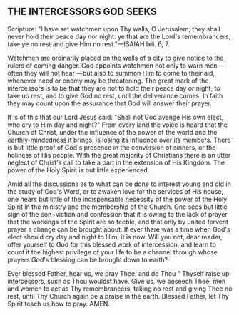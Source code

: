 ## THE INTERCESSORS GOD SEEKS ##

Scripture: "I have set watchmen upon Thy walls, O Jerusalem; they shall never hold their peace day nor night: ye that are the Lord's remembrancers, take ye no rest and give Him no rest."—ISAIAH Ixii. 6, 7.



Watchmen are ordinarily placed on the walls of a city to give notice to the rulers of coming danger. God appoints watchmen not only to warn men—often they will not hear —but also to summon Him to come to their aid, whenever need or enemy may be threatening. The great mark of the intercessors is to be that they are not to hold their peace day or night, to take no rest, and to give God no rest, until the deliverance comes. In faith they may count upon the assurance that God will answer their prayer.

It is of this that our Lord Jesus said: "Shall not God avenge His own elect, who cry to Him day and night?" From every land the voice is heard that the Church of Christ, under the influence of the power of the world and the earthly-mindedness it brings, is losing its influence over its members. There is but little proof of God's presence in the conversion of sinners, or the holiness of His people. With the great majority of Christians there is an utter neglect of Christ's call to take a part in the extension of His Kingdom. The power of the Holy Spirit is but little experienced.

Amid all the discussions as to what can be done to interest young and old in the study of God's Word, or to awaken love for the services of His house, one hears but little of the indispensable necessity of the power of the Holy Spirit in the ministry and the membership of the Church. One sees but little sign of the con¬viction and confession that it is owing to the lack of prayer that the workings of the Spirit are so feeble, and that only by united fervent prayer a change can be brought about. If ever there was a time when God's elect should cry day and night to Him, it is now. Will you not, dear reader, offer yourself to God for this blessed work of intercession, and learn to count it the highest privilege of your life to be a channel through whose prayers God's blessing can be brought down to earth?

Ever blessed Father, hear us, we pray Thee, and do Thou " Thyself raise up intercessors, such as Thou wouldst have. Give us, we beseech Thee, men and women to act as Thy remembrancers, taking no rest and giving Thee no rest, until Thy Church again be a praise in the earth. Blessed Father, let Thy Spirit teach us how to pray. AMEN.

